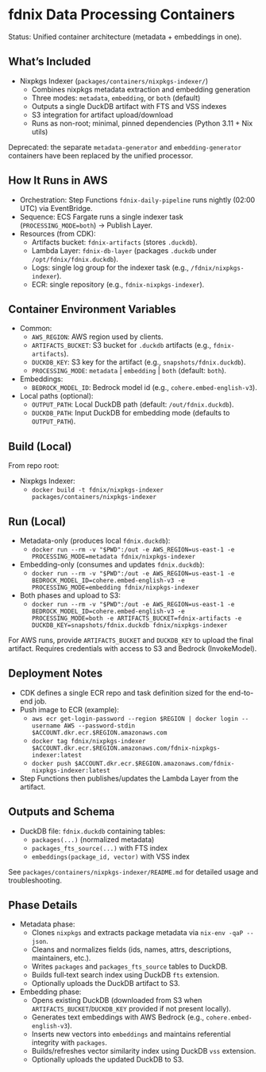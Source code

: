 # fdnix Data Processing Containers

Status: Unified container architecture (metadata + embeddings in one).

## What’s Included

- Nixpkgs Indexer (`packages/containers/nixpkgs-indexer/`)
  - Combines nixpkgs metadata extraction and embedding generation
  - Three modes: `metadata`, `embedding`, or `both` (default)
  - Outputs a single DuckDB artifact with FTS and VSS indexes
  - S3 integration for artifact upload/download
  - Runs as non-root; minimal, pinned dependencies (Python 3.11 + Nix utils)

Deprecated: the separate `metadata-generator` and `embedding-generator` containers have been replaced by the unified processor.

## How It Runs in AWS

- Orchestration: Step Functions `fdnix-daily-pipeline` runs nightly (02:00 UTC) via EventBridge.
- Sequence: ECS Fargate runs a single indexer task (`PROCESSING_MODE=both`) → Publish Layer.
- Resources (from CDK):
  - Artifacts bucket: `fdnix-artifacts` (stores `.duckdb`).
  - Lambda Layer: `fdnix-db-layer` (packages `.duckdb` under `/opt/fdnix/fdnix.duckdb`).
  - Logs: single log group for the indexer task (e.g., `/fdnix/nixpkgs-indexer`).
  - ECR: single repository (e.g., `fdnix-nixpkgs-indexer`).

## Container Environment Variables

- Common:
  - `AWS_REGION`: AWS region used by clients.
  - `ARTIFACTS_BUCKET`: S3 bucket for `.duckdb` artifacts (e.g., `fdnix-artifacts`).
  - `DUCKDB_KEY`: S3 key for the artifact (e.g., `snapshots/fdnix.duckdb`).
  - `PROCESSING_MODE`: `metadata` | `embedding` | `both` (default: `both`).
- Embeddings:
  - `BEDROCK_MODEL_ID`: Bedrock model id (e.g., `cohere.embed-english-v3`).
- Local paths (optional):
  - `OUTPUT_PATH`: Local DuckDB path (default: `/out/fdnix.duckdb`).
  - `DUCKDB_PATH`: Input DuckDB for embedding mode (defaults to `OUTPUT_PATH`).

## Build (Local)

From repo root:

- Nixpkgs Indexer:
  - `docker build -t fdnix/nixpkgs-indexer packages/containers/nixpkgs-indexer`

## Run (Local)

- Metadata-only (produces local `fdnix.duckdb`):
  - `docker run --rm -v "$PWD":/out -e AWS_REGION=us-east-1 -e PROCESSING_MODE=metadata fdnix/nixpkgs-indexer`
- Embedding-only (consumes and updates `fdnix.duckdb`):
  - `docker run --rm -v "$PWD":/out -e AWS_REGION=us-east-1 -e BEDROCK_MODEL_ID=cohere.embed-english-v3 -e PROCESSING_MODE=embedding fdnix/nixpkgs-indexer`
- Both phases and upload to S3:
  - `docker run --rm -v "$PWD":/out -e AWS_REGION=us-east-1 -e BEDROCK_MODEL_ID=cohere.embed-english-v3 -e PROCESSING_MODE=both -e ARTIFACTS_BUCKET=fdnix-artifacts -e DUCKDB_KEY=snapshots/fdnix.duckdb fdnix/nixpkgs-indexer`

For AWS runs, provide `ARTIFACTS_BUCKET` and `DUCKDB_KEY` to upload the final artifact. Requires credentials with access to S3 and Bedrock (InvokeModel).

## Deployment Notes

- CDK defines a single ECR repo and task definition sized for the end-to-end job.
- Push image to ECR (example):
  - `aws ecr get-login-password --region $REGION | docker login --username AWS --password-stdin $ACCOUNT.dkr.ecr.$REGION.amazonaws.com`
  - `docker tag fdnix/nixpkgs-indexer $ACCOUNT.dkr.ecr.$REGION.amazonaws.com/fdnix-nixpkgs-indexer:latest`
  - `docker push $ACCOUNT.dkr.ecr.$REGION.amazonaws.com/fdnix-nixpkgs-indexer:latest`
- Step Functions then publishes/updates the Lambda Layer from the artifact.

## Outputs and Schema

- DuckDB file: `fdnix.duckdb` containing tables:
  - `packages(...)` (normalized metadata)
  - `packages_fts_source(...)` with FTS index
  - `embeddings(package_id, vector)` with VSS index

See `packages/containers/nixpkgs-indexer/README.md` for detailed usage and troubleshooting.

## Phase Details

- Metadata phase:
  - Clones `nixpkgs` and extracts package metadata via `nix-env -qaP --json`.
  - Cleans and normalizes fields (ids, names, attrs, descriptions, maintainers, etc.).
  - Writes `packages` and `packages_fts_source` tables to DuckDB.
  - Builds full‑text search index using DuckDB `fts` extension.
  - Optionally uploads the DuckDB artifact to S3.
- Embedding phase:
  - Opens existing DuckDB (downloaded from S3 when `ARTIFACTS_BUCKET`/`DUCKDB_KEY` provided if not present locally).
  - Generates text embeddings with AWS Bedrock (e.g., `cohere.embed-english-v3`).
  - Inserts new vectors into `embeddings` and maintains referential integrity with `packages`.
  - Builds/refreshes vector similarity index using DuckDB `vss` extension.
  - Optionally uploads the updated DuckDB to S3.
